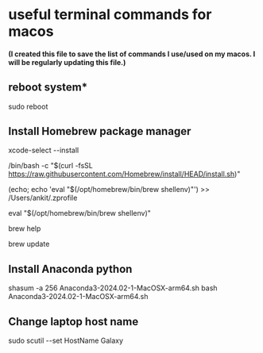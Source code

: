 # useful terminal commands for macos
#### (I created this file to save the list of commands I use/used on my macos. I will be regularly updating this file.)

## reboot system*
sudo reboot

## Install Homebrew package manager
xcode-select --install

/bin/bash -c "$(curl -fsSL https://raw.githubusercontent.com/Homebrew/install/HEAD/install.sh)"

(echo; echo 'eval "$(/opt/homebrew/bin/brew shellenv)"') >> /Users/ankit/.zprofile

eval "$(/opt/homebrew/bin/brew shellenv)"

brew help

brew update

## Install Anaconda python
shasum -a 256 Anaconda3-2024.02-1-MacOSX-arm64.sh
bash Anaconda3-2024.02-1-MacOSX-arm64.sh

## Change laptop host name
sudo scutil --set HostName Galaxy

## 
